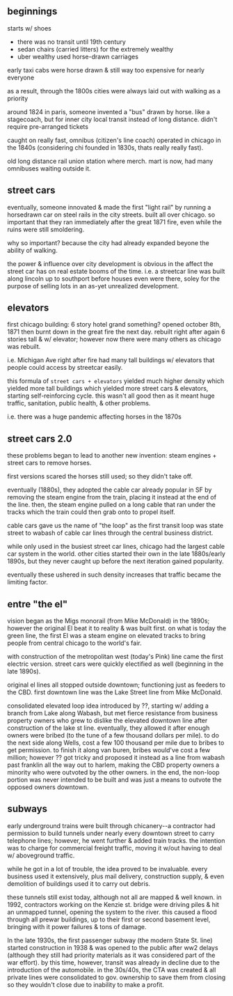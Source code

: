 ## beginnings

starts w/ shoes

- there was no transit until 19th century
- sedan chairs (carried litters) for the extremely wealthy
- uber wealthy used horse-drawn carriages

early taxi cabs were horse drawn & still way too expensive for nearly everyone

as a result, through the 1800s cities were always laid out with walking as a
priority

around 1824 in paris, someone invented a "bus" drawn by horse. like a
stagecoach, but for inner city local transit instead of long distance. didn't
require pre-arranged tickets

caught on really fast, omnibus (citizen's line coach) operated in chicago in
the 1840s (considering chi founded in 1830s, thats really really fast).

old long distance rail union station where merch. mart is now, had many
omnibuses waiting outside it.

## street cars

eventually, someone innovated & made the first "light rail" by running a
horsedrawn car on steel rails in the city streets. built all over chicago. so
important that they ran immediately after the great 1871 fire, even while the
ruins were still smoldering.

why so important? because the city had already expanded beyone the ability of
walking.

the power & influence over city development is obvious in the affect the street
car has on real estate booms of the time. i.e. a streetcar line was built along
lincoln up to southport before houses even were there, soley for the purpose of
selling lots in an as-yet unrealized development.

## elevators

first chicago building: 6 story hotel grand something? opened october 8th, 1871
then burnt down in the great fire the next day. rebuilt right after again 6
stories tall & w/ elevator; however now there were many others as chicago was
rebuilt.

i.e. Michigan Ave right after fire had many tall buildings w/ elevators that
people could access by streetcar easily.

this formula of `street cars + elevators` yielded much higher density which
yielded more tall buildings which yielded more street cars & elevators,
starting self-reinforcing cycle. this wasn't all good then as it meant huge
traffic, sanitation, public health, & other problems.

i.e. there was a huge pandemic affecting horses in the 1870s

## street cars 2.0

these problems began to lead to another new invention: steam engines + street
cars to remove horses.

first versions scared the horses still used; so they didn't take off.

eventually (1880s), they adopted the cable car already popular in SF by removing
the steam engine from the train, placing it instead at the end of the line. then,
the steam engine pulled on a long cable that ran under the tracks which the
train could then grab onto to propel itself.

cable cars gave us the name of "the loop" as the first transit loop was state
street to wabash of cable car lines through the central business district.

while only used in the busiest street car lines, chicago had the largest cable
car system in the world. other cities started their own in the late 1880s/early
1890s, but they never caught up before the next iteration gained popularity.

eventually these ushered in such density increases that traffic became the
limiting factor.

## entre "the el"

vision began as the Migs monorail (from Mike McDonald) in the 1890s; however
the original El beat it to reality & was built first. on what is today the
green line, the first El was a steam engine on elevated tracks to bring people
from central chicago to the world's fair.

with construction of the metropolitan west (today's Pink) line came the first
electric version. street cars were quickly electified as well (beginning in the
late 1890s).

original el lines all stopped outside downtown; functioning just as feeders to the CBD. first downtown line was the Lake Street line from Mike McDonald.

consolidated elevated loop idea introduced by ??, starting w/ adding a branch
from Lake along Wabash, but met fierce resistance from business property owners
who grew to dislike the elevated downtown line after construction of the lake
st line. eventually, they allowed it after enough owners were bribed (to the
tune of a few thousand dollars per mile). to do the next side along Wells, cost
a few 100 thousand per mile due to bribes to get permission. to finish it along
van buren, bribes would've cost a few million; however ?? got tricky and
proposed it instead as a line from wabash past franklin all the way out to
harlem, making the CBD property owners a minority who were outvoted by the
other owners. in the end, the non-loop portion was never intended to be built
and was just a means to outvote the opposed owners downtown.

## subways

early underground trains were built through chicanery--a contractor had
permission to build tunnels under nearly every downtown street to carry
telephone lines; however, he went further & added train tracks. the intention
was to charge for commercial freight traffic, moving it w/out having to deal w/
aboveground traffic.

while he got in a lot of trouble, the idea proved to be invaluable. every
business used it extensively, plus mail delivery, construction supply, & even
demolition of buildings used it to carry out debris.

these tunnels still exist today, although not all are mapped & well known. in
1992, contractors working on the Kenzie st. bridge were driving piles & hit an
unmapped tunnel, opening the system to the river. this caused a flood through
all prewar buildings, up to their first or second basement level, bringing with
it power failures & tons of damage.

In the late 1930s, the first passenger subway (the modern State St. line)
started construction in 1938 & was opened to the public after ww2 delays
(although they still had priority materials as it was considered part of the
war effort). by this time, however, transit was already in decline due to the
introduction of the automobile. in the 30s/40s, the CTA was created & all
private lines were consolidated to gov. ownership to save them from closing so
they wouldn't close due to inability to make a profit.
